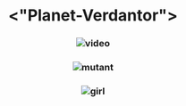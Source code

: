 <h1 align="center">
  <"Planet-Verdantor">
</h1>

<h3 align="center">
  <img src="https://github.com/ShopnilIsCoding/Unity-Games-CSharp/assets/122216988/14f0f789-0d97-4d16-b9ff-034867a685bd" alt="video">
</h3>

<h3 align="center">
  <img src="https://github.com/ShopnilIsCoding/Unity-Games-CSharp/assets/122216988/3816c38b-cf16-42d3-acde-ee31d6177643" alt="mutant">
</h3>

<h3 align="center">
  <img src="https://github.com/ShopnilIsCoding/Unity-Games-CSharp/assets/122216988/457a04d1-852c-4e06-b8ba-9ccdbe2c411c" alt="girl">
</h3>
